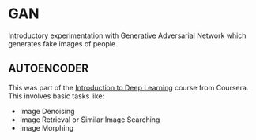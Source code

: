 # GAN
Introductory experimentation with Generative Adversarial Network which generates fake images of people.

## AUTOENCODER
This was part of the [Introduction to Deep Learning](https://www.coursera.org/learn/intro-to-deep-learning) course from Coursera. This involves basic tasks like:
* Image Denoising
* Image Retrieval or Similar Image Searching
* Image Morphing
